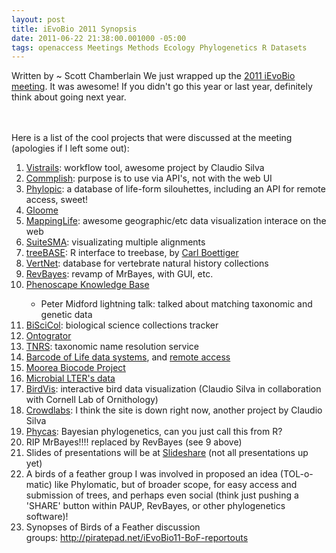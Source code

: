 ```yaml
--- 
layout: post
title: iEvoBio 2011 Synopsis
date: 2011-06-22 21:38:00.001000 -05:00
tags: openaccess Meetings Methods Ecology Phylogenetics R Datasets
---
```


Written by ~ Scott Chamberlain
We just wrapped up the <a href="http://ievobio.org/">2011 iEvoBio meeting</a>. It was awesome! If you didn't go this year or last year, definitely think about going next year.<br /><div><br /></div><div><br /></div><div>Here is a list of the cool projects that were discussed at the meeting (apologies if I left some out):</div><div><ol><li><a href="http://vistrails.org/index.php/Main_Page">Vistrails</a>: workflow tool, awesome project by Claudio Silva</li><li><a href="http://www.commplish.com/">Commplish</a>: purpose is to use via API's, not with the web UI</li><li><a href="http://phylopic.org/">Phylopic</a>: a database of life-form silouhettes, including an API for remote access, sweet!</li><li><a href="http://gloome.tau.ac.il/">Gloome</a></li><li><a href="http://www.mappinglife.org/">MappingLife</a>: awesome geographic/etc data visualization interace on the web</li><li><a href="http://bioinfolab.unl.edu/~canderson/SuiteMSA/">SuiteSMA</a>: visualizating multiple alignments</li><li><a href="https://github.com/cboettig/treeBASE">treeBASE</a>: R interface to treebase, by <a href="http://www.carlboettiger.info/">Carl Boettiger</a></li><li><a href="http://vertnet.org/index.php">VertNet</a>: database for vertebrate natural history collections</li><li><a href="http://sourceforge.net/projects/revbayes/">RevBayes</a>: revamp of MrBayes, with GUI, etc.&nbsp;</li><li><a href="https://www.phenoscape.org/wiki/Main_Page">Phenoscape Knowledge Base</a></li><ul><li>Peter Midford lightning talk: talked about matching taxonomic and genetic data</li></ul><li><a href="http://biscicol.blogspot.com/p/biscicol-prototype.html">BiSciCol</a>: biological science collections tracker</li><li><a href="http://www.ontogrator.org/">Ontogrator</a>&nbsp;</li><li><a href="http://tnrs.iplantcollaborative.org/">TNRS</a>: taxonomic name resolution service</li><li><a href="http://www.boldsystems.org/views/login.php">Barcode of Life data systems</a>, and <a href="http://services.boldsystems.org/">remote access</a></li><li><a href="http://www.mooreabiocode.org/about">Moorea Biocode Project</a></li><li><a href="http://amarallab.mbl.edu/mirada/mirada.html">Microbial LTER's data</a></li><li><a href="http://birdvis.org/">BirdVis</a>: interactive bird data visualization (Claudio Silva&nbsp;in collaboration with Cornell Lab of Ornithology)</li><li><a href="http://www.crowdlabs.org/">Crowdlabs</a>: I think the site is down right now, another project by Claudio Silva</li><li><a href="http://hydrodictyon.eeb.uconn.edu/projects/phycas/index.php/Phycas_Home">Phycas</a>: Bayesian phylogenetics, can you just call this from R?</li><li>RIP MrBayes!!!! replaced by RevBayes (see 9 above)</li><li>Slides of presentations will be at&nbsp;<a href="http://www.slideshare.net/event/ievobio11">Slideshare</a> (not all presentations up yet) &nbsp; &nbsp; &nbsp; &nbsp; &nbsp;</li><li>A birds of a feather group I was involved in proposed an idea (TOL-o-matic) like Phylomatic, but of broader scope, for easy access and submission of trees, and perhaps even social (think just pushing a 'SHARE' button within PAUP, RevBayes, or other phylogenetics software)!&nbsp;</li><li>Synopses of Birds of a Feather discussion groups:&nbsp;<a href="http://piratepad.net/iEvoBio11-BoF-reportouts">http://piratepad.net/iEvoBio11-BoF-reportouts</a></li></ol></div>
